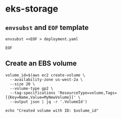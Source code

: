 # eks-storage

## `envsubst` and `EOF` template
```
envsubst <<EOF > deployment.yaml

EOF
```

## Create an EBS volume
```
volume_id=$(aws ec2 create-volume \
  --availability-zone us-west-2a \
  --size 20 \
  --volume-type gp2 \
  --tag-specifications 'ResourceType=volume,Tags=[{Key=Name,Value=MyNewVolume}]' \
  --output json | jq -r '.VolumeId')

echo "Created volume with ID: $volume_id"
```